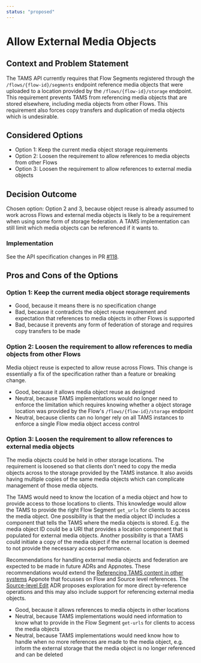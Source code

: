 ```yaml
---
status: "proposed"
---
```

# Allow External Media Objects

## Context and Problem Statement

The TAMS API currently requires that Flow Segments registered through the `/flows/{flow-id}/segments` endpoint reference media objects that were uploaded to a location provided by the `/flows/{flow-id}/storage` endpoint.
This requirement prevents TAMS from referencing media objects that are stored elsewhere, including media objects from other Flows.
This requirement also forces copy transfers and duplication of media objects which is undesirable.

## Considered Options

* Option 1: Keep the current media object storage requirements
* Option 2: Loosen the requirement to allow references to media objects from other Flows
* Option 3: Loosen the requirement to allow references to external media objects

## Decision Outcome

Chosen option: Option 2 and 3, because object reuse is already assumed to work across Flows and external media objects is likely to be a requirement when using some form of storage federation.
A TAMS implementation can still limit which media objects can be referenced if it wants to.

### Implementation

See the API specification changes in PR [#118](https://github.com/bbc/tams/pull/118).

## Pros and Cons of the Options

### Option 1: Keep the current media object storage requirements

* Good, because it means there is no specification change
* Bad, because it contradicts the object reuse requirement and expectation that references to media objects in other Flows is supported
* Bad, because it prevents any form of federation of storage and requires copy transfers to be made

### Option 2: Loosen the requirement to allow references to media objects from other Flows

Media object reuse is expected to allow reuse across Flows.
This change is essentially a fix of the specification rather than a feature or breaking change.

* Good, because it allows media object reuse as designed
* Neutral, because TAMS implementations would no longer need to enforce the limitation which requires knowing whether a object storage location was provided by the Flow's `/flows/{flow-id}/storage` endpoint
* Neutral, because clients can no longer rely on all TAMS instances to enforce a single Flow media object access control

### Option 3: Loosen the requirement to allow references to external media objects

The media objects could be held in other storage locations.
The requirement is loosened so that clients don't need to copy the media objects across to the storage provided by the TAMS instance.
It also avoids having multiple copies of the same media objects which can complicate management of those media objects.

The TAMS would need to know the location of a media object and how to provide access to those locations to clients.
This knowledge would allow the TAMS to provide the right Flow Segment `get_urls` for clients to access the media object.
One possibility is that the media object ID includes a component that tells the TAMS where the media objects is stored.
E.g. the media object ID could be a URI that provides a location component that is populated for external media objects.
Another possibility is that a TAMS could initiate a copy of the media object if the external location is deemed to not provide the necessary access performance.

Recommendations for handling external media objects and federation are expected to be made in future ADRs and Appnotes.
These recommendations would extend the [Referencing TAMS content in other systems](../appnotes/0014-referencing-tams-content-in-other-systems.md) Appnote that focusses on Flow and Source level references.
The [Source-level Edit](../adr/0024-source-level-edit.md) ADR proposes exploration for more direct by-reference operations and this may also include support for referencing external media objects.

* Good, because it allows references to media objects in other locations
* Neutral, because TAMS implementations would need information to know what to provide in the Flow Segment `get-urls` for clients to access the media objects
* Neutral, because TAMS implementations would need know how to handle when no more references are made to the media object, e.g. inform the external storage that the media object is no longer referenced and can be deleted
